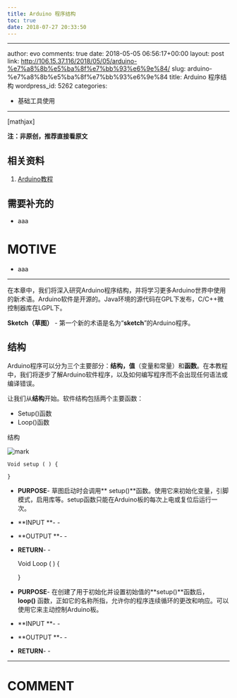 ```yaml
---
title: Arduino 程序结构
toc: true
date: 2018-07-27 20:33:50
---
```

---
author: evo
comments: true
date: 2018-05-05 06:56:17+00:00
layout: post
link: http://106.15.37.116/2018/05/05/arduino-%e7%a8%8b%e5%ba%8f%e7%bb%93%e6%9e%84/
slug: arduino-%e7%a8%8b%e5%ba%8f%e7%bb%93%e6%9e%84
title: Arduino 程序结构
wordpress_id: 5262
categories:
- 基础工具使用
---

<!-- more -->

[mathjax]

**注：非原创，推荐直接看原文**


## 相关资料






  1. [Arduino教程](https://www.w3cschool.cn/arduino/)




## 需要补充的






  * aaa




# MOTIVE






  * aaa





* * *



在本章中，我们将深入研究Arduino程序结构，并将学习更多Arduino世界中使用的新术语。Arduino软件是开源的。Java环境的源代码在GPL下发布，C/C++微控制器库在LGPL下。

**Sketch（草图）** - 第一个新的术语是名为“**sketch**”的Arduino程序。


## 结构


Arduino程序可以分为三个主要部分：**结构，值**（变量和常量）和**函数**。在本教程中，我们将逐步了解Arduino软件程序，以及如何编写程序而不会出现任何语法或编译错误。

让我们从**结构**开始。软件结构包括两个主要函数：

  * Setup()函数
  * Loop()函数


结构

![mark](http://pacdb2bfr.bkt.clouddn.com/blog/image/180727/A2DLGHfc52.png?imageslim)






```
Void setup ( ) {

}
```






  * **PURPOSE**- 草图启动时会调用** setup()**函数。使用它来初始化变量，引脚模式，启用库等。setup函数只能在Arduino板的每次上电或复位后运行一次。


  * **INPUT **- -


  * **OUTPUT **- -


  * **RETURN**- -




    Void Loop ( ) {

    }







  * **PURPOSE**- 在创建了用于初始化并设置初始值的**setup()**函数后，**loop()** 函数，正如它的名称所指，允许你的程序连续循环的更改和响应。可以使用它来主动控制Arduino板。


  * **INPUT **- -


  * **OUTPUT **- -


  * **RETURN**- -
























* * *





# COMMENT
